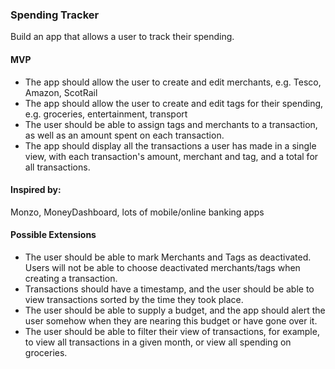 ### Spending Tracker

Build an app that allows a user to track their spending.

#### MVP

* The app should allow the user to create and edit merchants, e.g. Tesco, Amazon, ScotRail
* The app should allow the user to create and edit tags for their spending, e.g. groceries, entertainment, transport
* The user should be able to assign tags and merchants to a transaction, as well as an amount spent on each transaction.
* The app should display all the transactions a user has made in a single view, with each transaction's amount, merchant and tag, and a total for all transactions.

#### Inspired by:

Monzo, MoneyDashboard, lots of mobile/online banking apps

#### Possible Extensions

* The user should be able to mark Merchants and Tags as deactivated. Users will not be able to choose deactivated merchants/tags when creating a transaction.
* Transactions should have a timestamp, and the user should be able to view transactions sorted by the time they took place.
* The user should be able to supply a budget, and the app should alert the user somehow when they are nearing this budget or have gone over it.
* The user should be able to filter their view of transactions, for example, to view all transactions in a given month, or view all spending on groceries.
